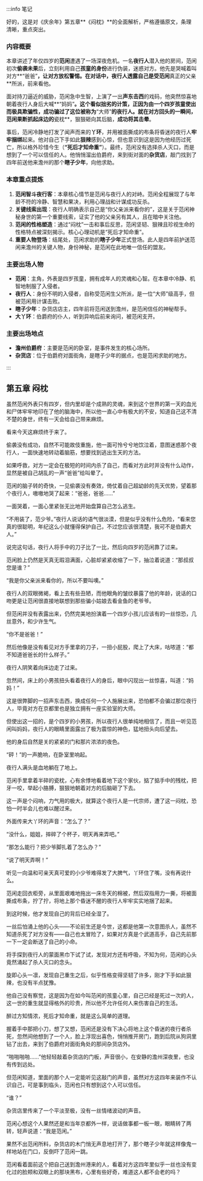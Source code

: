 :::info 笔记

好的，这是对《庆余年》第五章**《闷枕》**的全面解析，严格遵循原文，条理清晰，重点突出。

### 内容概要

本章讲述了年仅四岁的**范闲**遭遇了一场深夜危机。一名**夜行人**潜入他的房间，范闲初次**偷袭未果**后，立刻利用自己**孩童的身份**进行伪装，迷惑对方。他先是哭喊着叫对方**“爸爸”**，让对方放松警惕。在对话中，夜行人透露自己是受范闲**真正的父亲**所派，前来看他。

面对持刀逼近的威胁，范闲急中生智，上演了一出**声东击西**的戏码，他突然惊喜地朝着夜行人身后大喊**“妈妈”**。这个看似拙劣的计策，正因为由一个四岁孩童使出而极具欺骗性，成功骗过了这位被称为**“大师”**的夜行人。就在对方回头的一瞬间，范闲果断抓起床边的**瓷枕**，狠狠砸向其后脑，**成功将其击晕**。

事后，范闲冷静地打发了闻声而来的**丫环**，并用被面撕成的布条将昏迷的夜行人**牢牢捆绑**起来。他对自己下手如此**狠辣**感到心惊，但也意识到这是因为他经历过死亡，所以格外珍惜今生（**“死后才知命重”**）。最终，范闲没有选择杀人灭口，而是想到了一个可以信任的人。他悄悄溜出伯爵府，来到街对面的**杂货店**，敲门找到了四年前送他来澹州的那个**瞎子少年**，向他求助。

### 本章重点提炼

1.  **范闲智斗夜行客**：本章核心情节是范闲与夜行人的对峙。范闲全程展现了与年龄不符的冷静、智慧和果决，利用心理战和计谋成功反杀。
2.  **关键线索出现**：夜行人明确表示自己是“你父亲派来看你的”，这是关于范闲神秘身世的第一个重要线索，证实了他的父亲另有其人，且在暗中关注他。
3.  **范闲的性格塑造**：通过“闷枕”一击和事后反思，范闲坚韧、狠辣且珍视生命的性格特点被深刻揭示。核心心理动机是“死后才知命重”。
4.  **重要人物登场**：结尾处，范闲求助的**瞎子少年**正式登场。此人是四年前护送范闲来澹州的关键人物，身份神秘，是范闲在此地唯一信任的盟友。

### 主要出场人物

*   **范闲**：主角，外表是四岁孩童，拥有成年人的灵魂和心智。在本章中冷静、机智地制服了入侵者。
*   **夜行人**：身份不明的入侵者，自称受范闲生父所派，是一位“大师”级高手，但被范闲用计谋击败。
*   **瞎子少年**：杂货店店主，四年前将范闲送到澹州，是范闲信任的神秘帮手。
*   **大丫环**：伯爵府的仆人，听到异响后前来询问，被范闲支开。

### 主要出场地点

*   **澹州伯爵府**：主要是范闲的卧室，是事件发生的核心场所。
*   **杂货店**：位于伯爵府对面街角，是瞎子少年的据点，也是范闲求助的地方。

:::

## 第五章 **闷枕**

虽然范闲外表只有四岁，但内里却是个成熟的灵魂，来到这个世界的第一天的血光和尸体牢牢地印在了他的脑海中，所以他一直心中有极大的不安，知道自己这不清不楚的身世，终有一天会给自己带来麻烦。

看来今天这麻烦终于来了。

偷袭没有成功，自然不可能故伎重施，他一面可怜兮兮地饮泣着，意图迷惑那个夜行人，一面快速地转动着脑筋，想要找到逃出生天的方法。

如果呼救，对方一定会在极短的时间内杀了自己，而看对方此时并没有什么动作，显然是被自己胡乱的一声“爸爸”给叫晕了。

范闲的脑子转的奇快，一见偷袭没有奏效，倚仗着自己超幼龄的先天优势，望着那个夜行人，嗷嗷地哭了起来：“爸爸，爸爸……”

一面哭着，一面心里紧张无比地开始盘算自己怎么逃生。

“不用装了，范少爷。”夜行人说话的语气很淡漠，但是似乎没有什么危险，“看来您真的很聪明，年纪这么小就懂得保护自己，不过您应该很清楚，我可不是伯爵大人。”

说完这句话，夜行人将手中的刀子比了一比，然后向四岁的范闲靠了过来。

范闲脸上仍然是天真无瑕泪满面，心脏却紧紧收缩了一下，抽泣着说道：“那叔叔您是谁？”

“我是你父亲派来看你的，所以不要叫噢。”

夜行人的双眼微褐，看上去有些丑陋，而他眼角的皱纹暴露了他的年龄，说话的口吻更是让范闲很直接地联想到那些骗小姑娘去看金鱼的老爷爷。

但范闲并没有表露出来，仍然完美地扮演着一个四岁小孩儿应该有的一丝惊恐，几丝意外，和少许生气。

“你不是爸爸！”

然后他像是没有看见对方手里拿的刀子，一扭小屁股，爬上了大床，咕哝道：“都不知道爸爸长的什么样子。”

夜行人阴笑着向床边走了过来。

忽然间，床上的小男孩扭头看着夜行人的身后，眼中闪现出一丝惊喜，叫道：“妈妈！”

这是很弊脚的一招声东击西，换成任何一个人施展出来，恐怕都不会骗过那位夜行人，毕竟对方在京都里也是独立拥有一座实验室的大师。

但使出这一招的，是个四岁的小男孩，所以夜行人很单纯地相信了，而且一听见范闲叫妈妈，夜行人的眼睛里面露出了极为震惊的神色，猛地扭头向后望去。

他的身后自然是关的紧紧的门和那片浓浓的夜色。

“砰！”的一声脆响，在卧室里响起。

夜行人满头是血地躺在了地上。

范闲手里拿着半碎的瓷枕，心有余悸地看着地下这个家伙，掂了掂手中的残枕，把牙一咬，举起小胳膊，狠狠地朝着对方的后脑砸了下去。

这一声是个闷响，力气用的极大，就算这个夜行人是一代宗师，遭了这一闷枕，恐怕一时半会儿也难以醒过来。

外面传来大丫环的声音：“怎么了？”

“没什么，姐姐，摔碎了个杯子，明天再来弄吧。”

“那怎么能行？把少爷脚扎着了怎么办？”

“说了明天弄啊！”

听见一向温和可亲天真可爱的小少爷难得发了大脾气，丫环住了嘴，没有再说什么。

范闲走回衣柜旁，从里面艰难地拖出一床冬天的棉被，然后双指用力一撕，将被面撕成布条，拧了拧，将地上那个昏迷不醒的夜行人牢牢实实地捆了起来。

到这时候，他才发现自己的背后已经全湿了。

一丝后怕涌上他的心头——不论前生还是今世，这都是他第一次意图杀人，虽然不知道杀死了对方没有——自己也太冒险了，如果对方真是个武道高手，自己先前那一下一定会断送了自己的小命。

将手探到夜行人的蒙面黑巾下试了试，发现对方还有呼吸，不知为何，范闲的心头竟然涌起了杀人灭口的念头。

旋即心头一凛，发现自己重生之后，似乎性格变得坚韧了许多，刚才下手如此狠辣，也没有半点犹豫。

他自己没有察觉，这是因为在如今叫范闲的孩童心里，自己已经是死过一次的人，这一世的重生就显得格外的珍贵，所以他不允许任何人来伤害自己的生活。

醉过方知情浓，死后才知命重，就是这么简单的道理。

握着手中那把小刀，想了又想，范闲还是没有下决心将地上这个昏迷的夜行者杀死，忽然间他想到了一个人，脸上浮现出喜色，悄悄推开房门，跑到后院从狗洞里钻了出去，来到了伯爵府对面街角处的那间杂货店外。

“啪啪啪啪……”他轻轻敲着杂货店的门板，声音很小，在安静的澹州深夜里，也没有传到远处。

但范闲知道，里面的那个人一定能听见这敲门的声音，虽然对方这四年来装作不认识自己，可是事到临头，范闲也只有想到这个人可以信任。

“谁？”

杂货店里传来了一个平淡至极，没有一丝情绪波动的声音。

范闲心想这个人果然还是和当年京都外一样，说话做事都一板一眼，眼睛转了两转，轻声说道：“我是范闲。”

果然不出范闲所料，杂货店的木门悄无声息地打开了，那个瞎子少年就这样像鬼一样地站在门口，反倒吓了范闲一跳。

范闲看着面前这个把自己送到澹州港来的人，看着对方这四年里似乎一丝也没有变化过的脸颊和双眼上的那块黑布，心里有些好奇，难道这人都不会老的吗？

